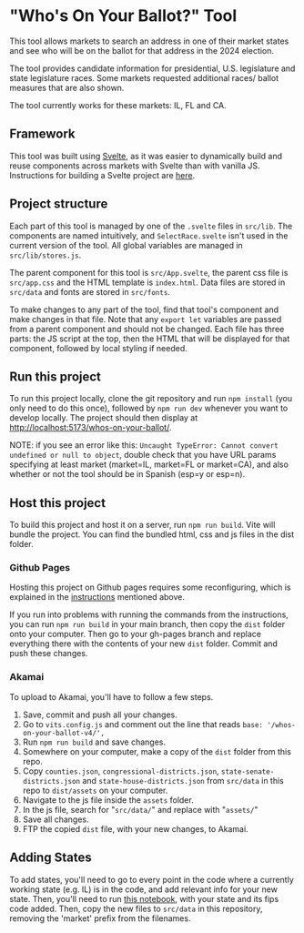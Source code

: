 # "Who's On Your Ballot?" Tool
This tool allows markets to search an address in one of their market states and see who will be on the ballot for that address in the 2024 election.

The tool provides candidate information for presidential, U.S. legislature and state legislature races. Some markets requested additional races/ 
ballot measures that are also shown.

The tool currently works for these markets: IL, FL and CA.

## Framework
This tool was built using [Svelte](https://svelte.dev/docs/introduction), as it was easier to dynamically build and reuse components across markets
with Svelte than with vanilla JS. Instructions for building a Svelte project are [here](https://docs.google.com/document/d/1a_Af9feHj_i9jnVzKkIgyufn9PhOcnAcRX-7IIzoIuE/edit?usp=sharing). 

## Project structure
Each part of this tool is managed by one of the `.svelte` files in `src/lib`. The components are named intuitively, and `SelectRace.svelte` isn't used in the current version of the tool. All global variables are managed in `src/lib/stores.js`.

The parent component for this tool is `src/App.svelte`, the parent css file is `src/app.css` and the HTML template is `index.html`. Data files are stored in `src/data` and fonts are stored in `src/fonts`.

To make changes to any part of the tool, find that tool's component and make changes in that file. Note that any `export let` variables are passed from a parent component and should not be changed. Each file has three parts: the JS script at the top, then the HTML that will be displayed for that component, followed by local styling if needed. 

## Run this project

To run this project locally, clone the git repository and run `npm install` (you only need to do this once), followed by `npm run dev` whenever you
want to develop locally. The project should then display at [http://localhost:5173/whos-on-your-ballot/](http://localhost:5173/whos-on-your-ballot/).

NOTE: if you see an error like this: `Uncaught TypeError: Cannot convert undefined or null to object`, double check that you have URL params specifying
at least market (market=IL, market=FL or market=CA), and also whether or not the tool should be in Spanish (esp=y or esp=n). 

## Host this project

To build this project and host it on a server, run `npm run build`. Vite will bundle the project. You can find the bundled html, css and js files in the dist folder.

### Github Pages

Hosting this project on Github pages requires some reconfiguring, which is explained in the [instructions](https://docs.google.com/document/d/1a_Af9feHj_i9jnVzKkIgyufn9PhOcnAcRX-7IIzoIuE/edit?usp=sharing) mentioned above.

If you run into problems with running the commands from the instructions, you can run `npm run build` in your main branch, then copy the `dist` folder onto your computer. Then go to your gh-pages branch and replace everything there with the contents of your new `dist` folder. Commit and push these changes.

### Akamai

To upload to Akamai, you'll have to follow a few steps. 
1. Save, commit and push all your changes.
2. Go to `vits.config.js` and comment out the line that reads `base: '/whos-on-your-ballot-v4/',`
2. Run `npm run build` and save changes.
3. Somewhere on your computer, make a copy of the `dist` folder from this repo.
4. Copy `counties.json`, `congressional-districts.json`, `state-senate-districts.json` and `state-house-districts.json` from `src/data` 
in this repo to `dist/assets` on your computer.
9. Navigate to the js file inside the `assets` folder.
10. In the js file, search for "`src/data/`" and replace with "`assets/`"
11. Save all changes.
12. FTP the copied `dist` file, with your new changes, to Akamai.

## Adding States
To add states, you'll need to go to every point in the code where a currently working state (e.g. IL) is in the code, and add relevant info for your new state. Then, you'll need to run [this notebook](https://github.com/annettastogniew/trim-state-shapefiles), with your state and its fips code added. Then, copy the new files to `src/data` in this repository, removing the 'market' prefix from the filenames.
